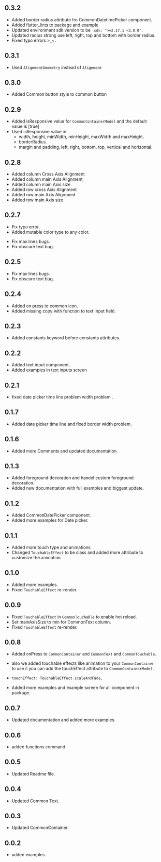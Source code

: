 ## 0.3.2

<!-- - Added parameters to be inline if you want to edit some attribute inline without update the style.
ex: 
before =>
```dart 
CommonContainerModel containerStyle = CommonContainerModel(backgroundColor:Colors.red, width:0.2,);

CommonContainer(style:containerStyle);
CommonContainer(style:containerStyle.copyWith(paddingTop:0.01,),);
```

After =>
```dart 
CommonContainerModel containerStyle = CommonContainerModel(backgroundColor:Colors.red, width:0.2,);

CommonContainer(style:containerStyle);
CommonContainer(style:containerStyle, paddingTop:0.01,);
``` -->

- Added border radius attribute fro CommonDatetimePicker component.
- Added flutter_lints to package and example 
- Updated environment sdk version to be ` sdk: ">=2.17.1 <3.0.0"`.
- Updated radius strong use left, right, top and bottom with border radius.
- Fixed typo errors >_<.

## 0.3.1

- Used `AlignmentGeometry` instead of `Alignment`

## 0.3.0

- Added Common button style to common button

## 0.2.9

- Added isResponsive value for `CommonContainerModel` and the default value is [true]
- Used isResponsive value in 
  - width, height, minWidth, minHeight, maxWidth and maxHeight.
  - borderRadius.
  - margin and padding, left, right, bottom, top, vertical and horizontal.

## 0.2.8

- Added column Cross Axis Alignment
- Added column main Axis Alignment
- Added column main Axis size
- Added row cross Axis Alignment
- Added row main Axis Alignment
- Added row main Axis size

## 0.2.7
* Fix typo error.
* Added mutable color type to any color.

- Fix max lines bugs.
- Fix obscure text bug.


## 0.2.5
* Fix max lines bugs.
* Fix obscure text bug.

## 0.2.4

- Added on press to common icon.
- Added missing copy with function to text input field.

## 0.2.3

- Added constants keyword before constants attributes.

## 0.2.2

- Added text input component.
- Added examples in text inputs screen

## 0.2.1

- fixed date picker time line problem width problem .

## 0.1.7

- Added date picker time line and fixed border width problem.

## 0.1.6

- Added more Comments and updated documentation.

## 0.1.3

- Added foreground decoration and handel custom foreground decoration.
- Added new documentation with full examples and biggest update.

## 0.1.2

- Added CommonDatePicker component.
- Added more examples for Date picker.

## 0.1.1

- Added more touch type and animations.
- Changed `TouchableEffect` to be class and added more attribute to customize the animation.

## 0.1.0

- Added more examples.
- Fixed `TouchableEffect` re-render.

## 0.0.9

- Fixed `TouchableEffect` in `CommonTouchable` to enable hot reload.
- Set mainAxisSize to min for CommonText column.
- Fixed `TouchableEffect` re-render.

## 0.0.8

- Added onPress to `CommonContainer` and `CommonText` and `CommonTouchable`.
- also we added touchable effects like animation to your `CommonContainer` to use it you can add the touchEffect attribute to `CommonContainerModel`.

- ```dart
  touchEffect: TouchableEffect.scaleAndFade,
  ```
- Added more examples and example screen for all component in package.

## 0.0.7

- Updated documentation and added more examples.

## 0.0.6

- added functions command.

## 0.0.5

- Updated Readme file.

## 0.0.4

- Updated Common Text.

## 0.0.3

- Updated CommonContainer.

## 0.0.2

- added examples.